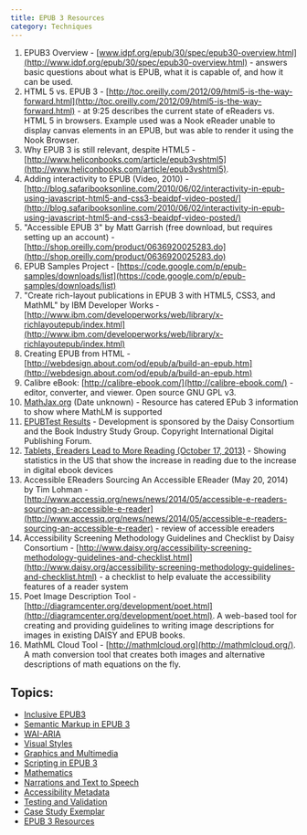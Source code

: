```yaml
---
title: EPUB 3 Resources
category: Techniques
---
```


1. EPUB3 Overview - [www.idpf.org/epub/30/spec/epub30-overview.html](http://www.idpf.org/epub/30/spec/epub30-overview.html) - answers basic questions about what is EPUB, what it is capable of, and how it can be used.
2. HTML 5 vs. EPUB 3 - [http://toc.oreilly.com/2012/09/html5-is-the-way-forward.html](http://toc.oreilly.com/2012/09/html5-is-the-way-forward.html) - at 9:25 describes the current state of eReaders vs. HTML 5 in browsers. Example used was a Nook eReader unable to display canvas elements in an EPUB, but was able to render it using the Nook Browser.
3. Why EPUB 3 is still relevant, despite HTML5 - [http://www.heliconbooks.com/article/epub3vshtml5](http://www.heliconbooks.com/article/epub3vshtml5).
4. Adding interactivity to EPUB (Video, 2010) - [http://blog.safaribooksonline.com/2010/06/02/interactivity-in-epub-using-javascript-html5-and-css3-beaidpf-video-posted/](http://blog.safaribooksonline.com/2010/06/02/interactivity-in-epub-using-javascript-html5-and-css3-beaidpf-video-posted/)
5. "Accessible EPUB 3" by Matt Garrish (free download, but requires setting up an account) - [http://shop.oreilly.com/product/0636920025283.do](http://shop.oreilly.com/product/0636920025283.do)
6. EPUB Samples Project - [https://code.google.com/p/epub-samples/downloads/list](https://code.google.com/p/epub-samples/downloads/list)
7. "Create rich-layout publications in EPUB 3 with HTML5, CSS3, and MathML" by IBM Developer Works - [http://www.ibm.com/developerworks/web/library/x-richlayoutepub/index.html](http://www.ibm.com/developerworks/web/library/x-richlayoutepub/index.html)
8. Creating EPUB from HTML - [http://webdesign.about.com/od/epub/a/build-an-epub.htm](http://webdesign.about.com/od/epub/a/build-an-epub.htm)
9. Calibre eBook: [http://calibre-ebook.com/](http://calibre-ebook.com/) - editor, converter, and viewer. Open source GNU GPL v3.
10. [MathJax.org](http://www.mathjax.org/resources/epub-readers/) (Date unknown) - Resource has catered EPub 3 information to show where MathLM is supported
11. [EPUBTest Results](http://www.epubtest.org/results/?view=detail) - Development is sponsored by the Daisy Consortium and the Book Industry Study Group. Copyright International Digital Publishing Forum.
12. [Tablets, Ereaders Lead to More Reading (October 17, 2013)](http://www.emarketer.com/Article/Tablets-Ereaders-Lead-More-Book-Reading/1010307) - Showing statistics in the US that show the increase in reading due to the increase in digital ebook devices
13. Accessible EReaders Sourcing An Accessible EReader (May 20, 2014) by Tim Lohman - [http://www.accessiq.org/news/news/2014/05/accessible-e-readers-sourcing-an-accessible-e-reader](http://www.accessiq.org/news/news/2014/05/accessible-e-readers-sourcing-an-accessible-e-reader) - review of accessible ereaders
14. Accessibility Screening Methodology Guidelines and Checklist by Daisy Consortium - [http://www.daisy.org/accessibility-screening-methodology-guidelines-and-checklist.html](http://www.daisy.org/accessibility-screening-methodology-guidelines-and-checklist.html) - a checklist to help evaluate the accessibility features of a reader system
15. Poet Image Description Tool - [http://diagramcenter.org/development/poet.html](http://diagramcenter.org/development/poet.html). A web-based tool for creating and providing guidelines to writing image descriptions for images in existing DAISY and EPUB books.
16. MathML Cloud Tool - [http://mathmlcloud.org](http://mathmlcloud.org/). A math conversion tool that creates both images and alternative descriptions of math equations on the fly.

## Topics:

* [Inclusive EPUB3](/InclusiveEPUB3.html)
* [Semantic Markup in EPUB 3](/SemanticMarkupInEPUB3.html)
* [WAI-ARIA](/WAI-ARIA.html)
* [Visual Styles](/VisualStyles.html)
* [Graphics and Multimedia](/GraphicsAndMultimedia.html)
* [Scripting in EPUB 3](/ScriptingInEPUB3.html)
* [Mathematics](/Mathematics.html)
* [Narrations and Text to Speech](/NarrationsAndTextToSpeech.html)
* [Accessibility Metadata](/AccessibilityMetadata.html)
* [Testing and Validation](/TestingAndValidation.html)
* [Case Study Exemplar](/CaseStudyExemplar.html)
* [EPUB 3 Resources](/EPUB3Resources.html)

